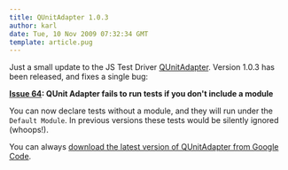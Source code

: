 ```yaml
---
title: QUnitAdapter 1.0.3
author: karl
date: Tue, 10 Nov 2009 07:32:34 GMT
template: article.pug
---
```


Just a small update to the JS Test Driver [QUnitAdapter](http://code.google.com/p/js-test-driver/wiki/QUnitAdapter). Version 1.0.3 has been released, and fixes a single bug:

**[Issue 64](http://code.google.com/p/js-test-driver/issues/detail?id=64): QUnit Adapter fails to run tests if you don't include a module**

You can now declare tests without a module, and they will run under the `Default Module`. In previous versions these tests would be silently ignored (whoops!).

You can always [download the latest version of QUnitAdapter from Google Code](http://code.google.com/p/js-test-driver/wiki/QUnitAdapter).
